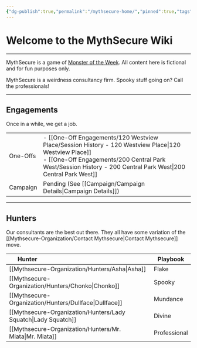 ```yaml
---
{"dg-publish":true,"permalink":"/mythsecure-home/","pinned":true,"tags":["gardenEntry"],"created":"2024-05-28T11:29:42.000-04:00","updated":"2025-02-19T20:54:02.178-05:00"}
---
```



# Welcome to the **MythSecure** Wiki
---
MythSecure is a game of [Monster of the Week](https://evilhat.com/product/monster-of-the-week/). All content here is fictional and for fun purposes only. 

MythSecure is a weirdness consultancy firm. Spooky stuff going on? Call the professionals!

---

## Engagements
Once in a while, we get a job.

|          |                                                                                                                                                                                                                         |
| -------- | ----------------------------------------------------------------------------------------------------------------------------------------------------------------------------------------------------------------------- |
| One-Offs | - [[One-Off Engagements/120 Westview Place/Session History - 120 Westview Place\|120 Westview Place]]<br>- [[One-Off Engagements/200 Central Park West/Session History - 200 Central Park West\|200 Central Park West]] |
| Campaign | Pending (See [[Campaign/Campaign Details\|Campaign Details]])                                                                                                                                                           |


---
##  Hunters
Our consultants are the best out there.
They all have some variation of the [[Mythsecure-Organization/Contact Mythsecure\|Contact Mythsecure]] move.

| <div style="width:100px">Hunter</div>                          | Playbook     |
| -------------------------------------------------------------- | ------------ |
| [[Mythsecure-Organization/Hunters/Asha\|Asha]]                 | Flake        |
| [[Mythsecure-Organization/Hunters/Chonko\|Chonko]]             | Spooky       |
| [[Mythsecure-Organization/Hunters/Dullface\|Dullface]]         | Mundance     |
| [[Mythsecure-Organization/Hunters/Lady Squatch\|Lady Squatch]] | Divine       |
| [[Mythsecure-Organization/Hunters/Mr. Miata\|Mr. Miata]]       | Professional |



